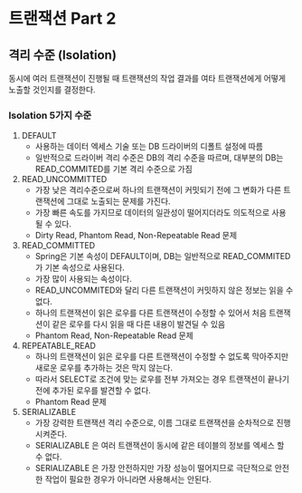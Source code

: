 # 트랜잭션 Part 2

## 격리 수준 (Isolation)

동시에 여러 트랜잭션이 진행될 때 트랜잭션의 작업 결과를 여타 트랜잭션에게 어떻게 노출할 것인지를 결정한다.

### Isolation 5가지 수준

1. DEFAULT
    - 사용하는 데이터 엑세스 기술 또는 DB 드라이버의 디폴트 설정에 따름
    - 일반적으로 드라이버 격리 수준은 DB의 격리 수준을 따르며, 대부분의 DB는 READ_COMMITED를 기본 격리 수준으로 가짐
2. READ_UNCOMMITTED
    - 가장 낮은 격리수준으로써 하나의 트랜잭션이 커밋되기 전에 그 변화가 다른 트랜잭션에 그대로 노출되는 문제를 가진다.
    - 가장 빠른 속도를 가지므로 데이터의 일관성이 떨어지더라도 의도적으로 사용될 수 있다.
    - Dirty Read, Phantom Read, Non-Repeatable Read 문제
3. READ_COMMITTED
    - Spring은 기본 속성이 DEFAULT이며, DB는 일반적으로 READ_COMMITED가 기본 속성으로 사용된다.
    - 가장 많이 사용되는 속성이다.
    - READ_UNCOMMITED와 달리 다른 트랜잭션이 커밋하지 않은 정보는 읽을 수 없다.
    - 하나의 트랜잭션이 읽은 로우를 다른 트랜잭션이 수정할 수 있어서 처음 트랜잭션이 같은 로우를 다시 읽을 때 다른 내용이 발견딜 수 있음
    - Phantom Read, Non-Repeatable Read 문제
4. REPEATABLE_READ
    - 하나의 트랜잭션이 읽은 로우를 다른 트랜잭션이 수정할 수 없도록 막아주지만 새로운 로우를 추가하는 것은 막지 않는다.
    - 따라서 SELECT로 조건에 맞는 로우를 전부 가져오는 경우 트랜잭션이 끝나기 전에 추가된 로우를 발견할 수 없다.
    - Phantom Read 문제
5. SERIALIZABLE
    - 가장 강력한 트랜잭션 격리 수준으로, 이름 그대로 트랜잭션을 순차적으로 진행시켜준다.
    - SERIALIZABLE 은 여러 트랜잭션이 동시에 같은 테이블의 정보를 엑세스 할 수 없다.
    - SERIALIZABLE 은 가장 안전하지만 가장 성능이 떨어지므로 극단적으로 안전한 작업이 필요한 경우가 아니라면 사용해서는 안된다.
